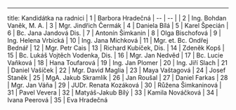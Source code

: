 ---
title: Kandidátka na radnici
| 1 | Barbora Hradečná 
| -- | -- |
| 2 | Ing. Bohdan Vaněk, M. A. 
| 3 | Mgr. Jindřich Čermák
| 4 | Daniela Bílá
| 5 | Karel Špecián
| 6 | Bc. Jana Jandová Dis.
| 7 | Antonín Šimkanin
| 8 | Olga Bischofová
| 9 | Ing. Helena Vrbická
| 10 | Ing. Jana Michková
| 11 | Mgr. et. Bc. Ondřej Bednář
| 12 | Mgr. Petr Cais
| 13 | Richard Kubíček, Dis.
| 14 | Zdeněk Kopš
| 15 | Bc. Lukáš Vojtěch Vodenka, Dis.
| 16 | Mgr. Jan Nedvěd
| 17 | Bc. Lucie Vaňková
| 18 | Hana Toufarová
| 19 | Ing. Jan Plomer
| 20 | Ing. Jiří Slach
| 21 | Daniel Vašíček
| 22 | Mgr. David Maglia
| 23 | Maya Vaštagová
| 24 | Josef Staněk
| 25 | MgA. Jakub Skramlík
| 26 | Jan Roušal
| 27 | Daniel Farkas
| 28 | Mgr. Jan Váňa
| 29 | JUDr. Renata Kozáková
| 30 | Růžena Šimkaninová
| 31 | Pavel Vevera
| 32 | Matyáš-Jakub Bílý
| 33 | Kamila Nováčková
| 34 | Ivana Peerová
| 35 | Eva Hradečná










